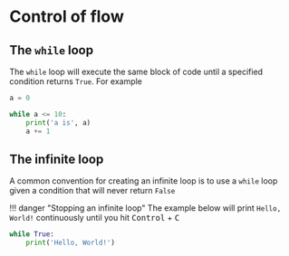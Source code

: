 # Control of flow

## The `while` loop

The `while` loop will execute the same block of code until a specified 
condition returns `True`. For example

```python
a = 0

while a <= 10:
    print('a is', a)
    a += 1
```

## The infinite loop

A common convention for creating an infinite loop is to use a `while` loop 
given a condition that will never return `False`

!!! danger "Stopping an infinite loop"
    The example below will print `Hello, World!` continuously until 
    you hit <kbd>Control</kbd> + <kbd>C</kbd>

```python
while True:
    print('Hello, World!')
```

